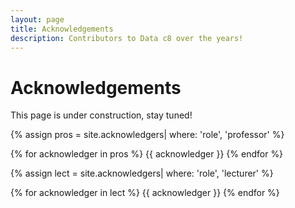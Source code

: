 ```yaml
---
layout: page
title: Acknowledgements
description: Contributors to Data c8 over the years!
---
```


# Acknowledgements 

This page is under construction, stay tuned!


{% assign pros = site.acknowledgers| where: 'role', 'professor' %}

<div class="role flex">
{% for acknowledger in pros %}
{{ acknowledger }}
{% endfor %}
</div>


{% assign lect = site.acknowledgers| where: 'role', 'lecturer' %}

<div class="role flex">
{% for acknowledger in lect %}
{{ acknowledger }}
{% endfor %}
</div>